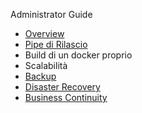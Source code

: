 Administrator Guide

- [Overview](overview.md)
- [Pipe di Rilascio](../developer_guide_suitetech/pipelines.md)
- Build di un docker proprio
- Scalabilità
- [Backup](backup.md)
- [Disaster Recovery](disaster_recovery.md)
- [Business Continuity](business_continuity.md)
